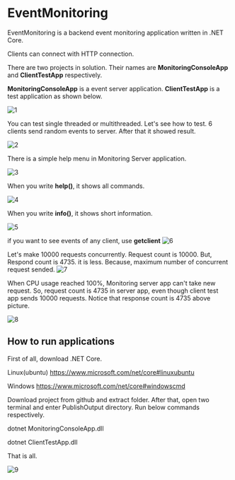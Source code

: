 # EventMonitoring

EventMonitoring is a backend event monitoring application written in .NET Core.

Clients can connect with HTTP connection.

There are two projects in solution. Their names are <b>MonitoringConsoleApp</b> and <b>ClientTestApp</b> respectively.

<b>MonitoringConsoleApp</b> is a event server application. <b>ClientTestApp</b> is a test application as shown below.

![1](https://cloud.githubusercontent.com/assets/1851856/24085344/0d002ade-0d03-11e7-9ec2-8274f97bd78d.PNG)

You can test single threaded or multithreaded. Let's see how to test. 6 clients send random events to server. After that it showed result.

![2](https://cloud.githubusercontent.com/assets/1851856/24085433/ba087e60-0d04-11e7-85c5-2aab8605a8ce.PNG)

There is a simple help menu in Monitoring Server application.

![3](https://cloud.githubusercontent.com/assets/1851856/24085466/76a395c8-0d05-11e7-967e-a4ac4ef79cf0.PNG)

When you write <b>help()</b>, it shows all commands.

![4](https://cloud.githubusercontent.com/assets/1851856/24085467/76a3ca52-0d05-11e7-8ad2-4d0eed043b2a.PNG)

When you write <b>info()</b>, it shows short information.

![5](https://cloud.githubusercontent.com/assets/1851856/24085469/76a53e5a-0d05-11e7-901b-7b598b9225f7.PNG)

if you want to see events of any client, use <b>getclient</b>
![6](https://cloud.githubusercontent.com/assets/1851856/24085468/76a4dd84-0d05-11e7-9007-6c2d39af5bb5.PNG)

Let's make 10000 requests concurrently. Request count is 10000. But, Respond count is 4735. it is less. Because, maximum number of concurrent request sended. 
![7](https://cloud.githubusercontent.com/assets/1851856/24085575/4f55dac4-0d07-11e7-9a69-0bac6e42af53.PNG)

When CPU usage reached 100%, Monitoring server app can't take new request. So, request count is 4735 in server app, even though client test app sends 10000 requests. Notice that response count is 4735 above picture. 

![8](https://cloud.githubusercontent.com/assets/1851856/24085678/b7e9cfc2-0d08-11e7-89b4-ea67d4c2d377.PNG)

## How to run applications

First of all, download .NET Core.

Linux(ubuntu)
https://www.microsoft.com/net/core#linuxubuntu

Windows
https://www.microsoft.com/net/core#windowscmd

Download project from github and extract folder. After that, open two terminal and enter PublishOutput directory. Run below commands respectively.

dotnet MonitoringConsoleApp.dll

dotnet ClientTestApp.dll

That is all.

![9](https://cloud.githubusercontent.com/assets/1851856/24085730/ad994c7c-0d09-11e7-8da2-c0078180a7aa.PNG)

